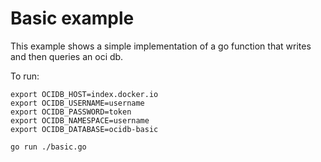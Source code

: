 # Basic example

This example shows a simple implementation of a go function that writes and then queries an oci db.

To run:

```
export OCIDB_HOST=index.docker.io
export OCIDB_USERNAME=username
export OCIDB_PASSWORD=token
export OCIDB_NAMESPACE=username
export OCIDB_DATABASE=ocidb-basic

go run ./basic.go
```